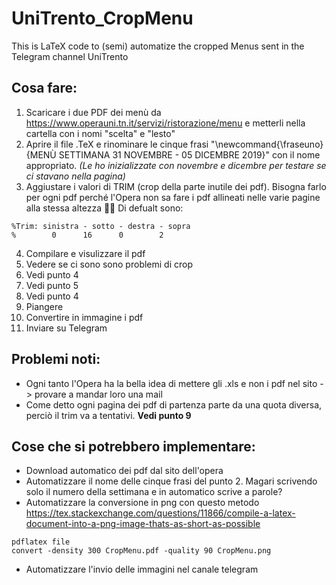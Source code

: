 # UniTrento_CropMenu
This is LaTeX code to (semi) automatize the cropped Menus sent in the Telegram channel UniTrento

## Cosa fare:
1. Scaricare i due PDF dei menù da https://www.operauni.tn.it/servizi/ristorazione/menu e metterli nella cartella con i nomi "scelta" e "lesto"
2. Aprire il file .TeX e rinominare le cinque frasi "\newcommand{\fraseuno}{MENÙ SETTIMANA 31 NOVEMBRE - 05 DICEMBRE 2019}" con il nome appropriato. _(Le ho inizializzate con novembre e dicembre per testare se ci stavano nella pagina)_
3. Aggiustare i valori di TRIM (crop della parte inutile dei pdf). Bisogna farlo per ogni pdf perché l'Opera non sa fare i pdf allineati nelle varie pagine alla stessa altezza 🤷‍♂️ 
Di defualt sono:
```
%Trim: sinistra - sotto - destra - sopra
%        0      16      0        2
```
4. Compilare e visulizzare il pdf
5. Vedere se ci sono sono problemi di crop
6. Vedi punto 4
7. Vedi punto 5
8. Vedi punto 4
9. Piangere
10. Convertire in immagine i pdf
11. Inviare su Telegram

## Problemi noti:
* Ogni tanto l'Opera ha la bella idea di mettere gli .xls e non i pdf nel sito -> provare a mandar loro una mail
* Come detto ogni pagina dei pdf di partenza parte da una quota diversa, perciò il trim va a tentativi. **Vedi punto 9**

## Cose che si potrebbero implementare:
* Download automatico dei pdf dal sito dell'opera
* Automatizzare il nome delle cinque frasi del punto 2. Magari scrivendo solo il numero della settimana e in automatico scrive a parole?
* Automatizzare la conversione in png con questo metodo https://tex.stackexchange.com/questions/11866/compile-a-latex-document-into-a-png-image-thats-as-short-as-possible
```
pdflatex file
convert -density 300 CropMenu.pdf -quality 90 CropMenu.png
```
* Automatizzare l'invio delle immagini nel canale telegram

